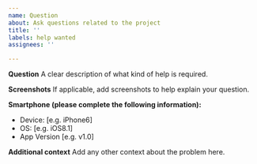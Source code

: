 ```yaml
---
name: Question
about: Ask questions related to the project
title: ''
labels: help wanted
assignees: ''

---
```


**Question**
A clear description of what kind of help is required.

**Screenshots**
If applicable, add screenshots to help explain your question.

**Smartphone (please complete the following information):**
 - Device: [e.g. iPhone6]
 - OS: [e.g. iOS8.1]
 - App Version [e.g. v1.0]

**Additional context**
Add any other context about the problem here.
